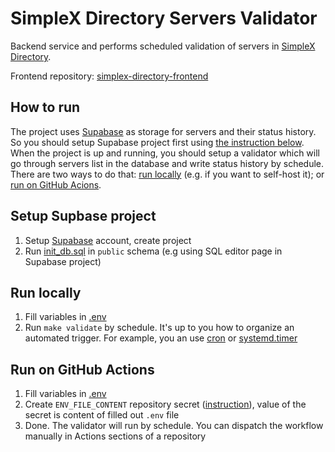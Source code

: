 # SimpleX Directory Servers Validator
Backend service and performs scheduled validation of servers in [SimpleX Directory](https://simplex-directory.asriyan.me).

Frontend repository: [simplex-directory-frontend](https://github.com/ed-asriyan/simplex-directory-frontend)

## How to run
The project uses [Supabase](https://supabase.com) as storage for servers and their status history. So you should setup
Supabase project first using [the instruction below](#setup-supbase-project). When the project is up and running, you
should setup a validator which will go through servers list in the database and write status history by schedule. There
are two ways to do that: [run locally](#run-locally) (e.g. if you want to self-host it); or
[run on GitHub Acions](#run-on-github-actions).

## Setup Supbase project
1. Setup [Supabase](https://supabase.com) account, create project
2. Run [init_db.sql](./init_db.sql) in `public` schema (e.g using SQL editor page in Supabase project)

## Run locally
1. Fill variables in [.env](./.env)
2. Run `make validate` by schedule. It's up to you how to organize an automated trigger. For example, you an use
[cron](https://en.wikipedia.org/wiki/cron) or
[systemd.timer](https://documentation.suse.com/smart/systems-management/html/systemd-working-with-timers/index.html)

## Run on GitHub Actions
1. Fill variables in [.env](./.env)
2. Create `ENV_FILE_CONTENT` repository secret
([instruction](https://docs.github.com/en/actions/security-for-github-actions/security-guides/using-secrets-in-github-actions#creating-secrets-for-a-repository)),
value of the secret is content of filled out `.env` file
3. Done. The validator will run by schedule. You can dispatch the workflow manually in Actions sections of a repository 